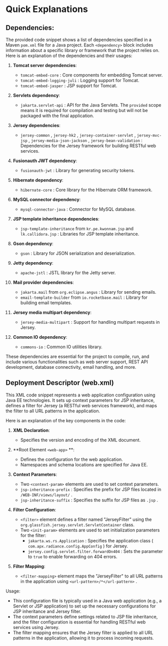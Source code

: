 # Quick Explanations

## Dependencies:

The provided code snippet shows a list of dependencies specified in a Maven  `pom.xml`  file for a Java project. Each  `<dependency>`  block includes information about a specific library or framework that the project relies on. Here is an explanation of the dependencies and their usages:

1. **Tomcat server dependencies**:
    -  `tomcat-embed-core` : Core components for embedding Tomcat server.
    -  `tomcat-embed-logging-juli` : Logging support for Tomcat.
    -  `tomcat-embed-jasper` : JSP support for Tomcat.

2. **Servlets dependency**:
    -  `jakarta.servlet-api` : API for the Java Servlets. The  `provided`  scope means it is required for compilation and testing but will not be packaged with the final application.

3. **Jersey dependencies**:
    -  `jersey-common` ,  `jersey-hk2` ,  `jersey-container-servlet` ,  `jersey-mvc-jsp` ,  `jersey-media-json-jackson` ,  `jersey-bean-validation` : Dependencies for the Jersey framework for building RESTful web services.

4. **Fusionauth JWT dependency**:
    -  `fusionauth-jwt` : Library for generating security tokens.

5. **Hibernate dependency**:
    -  `hibernate-core` : Core library for the Hibernate ORM framework.

6. **MySQL connector dependency**:
    -  `mysql-connector-java` : Connector for MySQL database.

7. **JSP template inheritance dependencies**:
    -  `jsp-template-inheritance`  from  `kr.pe.kwonnam.jsp`  and  `lk.callidora.jsp` : Libraries for JSP template inheritance.

8. **Gson dependency**:
    -  `gson` : Library for JSON serialization and deserialization.

9. **Jetty dependency**:
    -  `apache-jstl` : JSTL library for the Jetty server.

10. **Mail provider dependencies**:
    -  `jakarta.mail`  from  `org.eclipse.angus` : Library for sending emails.
    -  `email-template-builder`  from  `io.rocketbase.mail` : Library for building email templates.

11. **Jersey media multipart dependency**:
    -  `jersey-media-multipart` : Support for handling multipart requests in Jersey.

12. **Common IO dependency**:
    -  `commons-io` : Common IO utilities library.

These dependencies are essential for the project to compile, run, and include various functionalities such as web server support, REST API development, database connectivity, email handling, and more.

## Deployment Descriptor (web.xml)

This XML code snippet represents a web application configuration using Java EE technologies. It sets up context parameters for JSP inheritance, defines a filter for Jersey (a RESTful web services framework), and maps the filter to all URL patterns in the application.

Here is an explanation of the key components in the code:

1. **XML Declaration**:
    - Specifies the version and encoding of the XML document.

2. **Root Element  `<web-app>` **:
    - Defines the configuration for the web application.
    - Namespaces and schema locations are specified for Java EE.

3. **Context Parameters**:
    - Two  `<context-param>`  elements are used to set context parameters.
    -  `jsp-inheritance-prefix` : Specifies the prefix for JSP files located in  `/WEB-INF/views/layout/` .
    -  `jsp-inheritance-suffix` : Specifies the suffix for JSP files as  `.jsp` .

4. **Filter Configuration**:
    -  `<filter>`  element defines a filter named "JerseyFilter" using the  `org.glassfish.jersey.servlet.ServletContainer`  class.
    - Two  `<init-param>`  elements are used to set initialization parameters for the filter:
        -  `jakarta.ws.rs.Application` : Specifies the application class ( `com.apx.radiance.config.AppConfig` ) for Jersey.
        -  `jersey.config.servlet.filter.forwardOn404` : Sets the parameter to  `true`  to enable forwarding on 404 errors.

5. **Filter Mapping**:
    -  `<filter-mapping>`  element maps the "JerseyFilter" to all URL patterns in the application using  `<url-pattern>/*</url-pattern>` .

Usage:
- This configuration file is typically used in a Java web application (e.g., a Servlet or JSP application) to set up the necessary configurations for JSP inheritance and Jersey filter.
- The context parameters define settings related to JSP file inheritance, and the filter configuration is essential for handling RESTful web services using Jersey.
- The filter mapping ensures that the Jersey filter is applied to all URL patterns in the application, allowing it to process incoming requests.